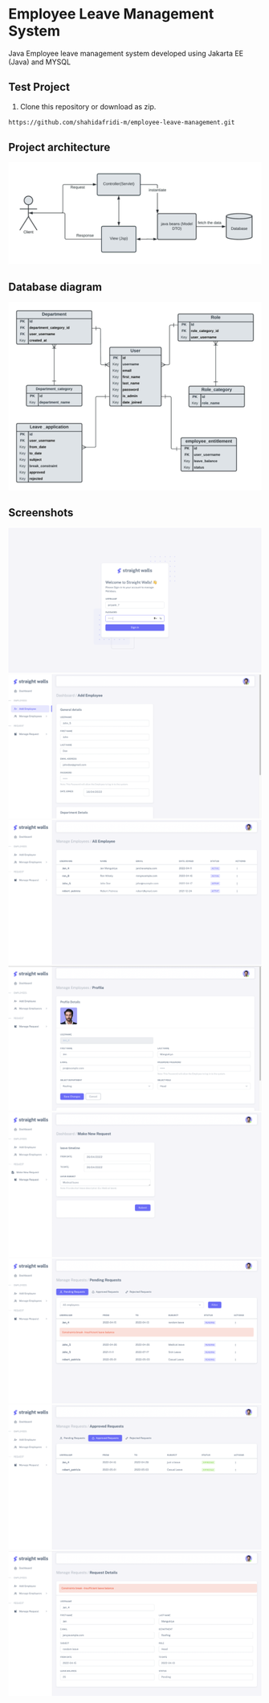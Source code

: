 # Employee Leave Management System

Java Employee leave management system developed using Jakarta EE (Java) and MYSQL</p>

</div>



## Test Project

1. Clone this repository or download as zip.

```sh
https://github.com/shahidafridi-m/employee-leave-management.git
```

## Project architecture

![Architecture](/screenshots/project_architecture.jpeg)

## Database diagram

![DB Design](/screenshots/database_design.jpeg)

## Screenshots

![Login UI](/screenshots/login_ui.png)
![Login UI](/screenshots/add_emp_ui.png)
![Login UI](/screenshots/all_emp_screen.png)
![Login UI](/screenshots/user_pro_ui.png)
![Login UI](/screenshots/make_req_ui.png)
![Login UI](/screenshots/pen_req_ui.png)
![Login UI](/screenshots/app_req_ui.png)
![Login UI](/screenshots/req_details_ui.png)

